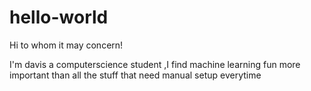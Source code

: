 # hello-world

Hi to whom it may concern!

I'm davis a computerscience student ,I find machine learning fun more important than all the stuff that need manual setup everytime
